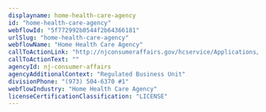 ```yaml
---
displayname: home-health-care-agency
id: "home-health-care-agency"
webflowId: "5f772992b0544f2b64366181"
urlSlug: "home-health-care-agency"
webflowName: "Home Health Care Agency"
callToActionLink: "http://njconsumeraffairs.gov/hcservice/Applications/Application-for-Registration-as-a-Health-Care-Services-Firm.pdf"
callToActionText: ""
agencyId: nj-consumer-affairs
agencyAdditionalContext: "Regulated Business Unit"
divisionPhone: "(973) 504-6370 #1"
webflowIndustry: "Home Health Care Agency"
licenseCertificationClassification: "LICENSE"
---
```

